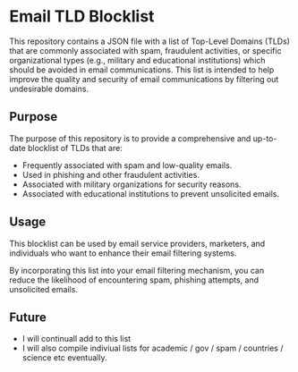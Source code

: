 # Email TLD Blocklist

This repository contains a JSON file with a list of Top-Level Domains (TLDs) that are commonly associated with spam, fraudulent activities, or specific organizational types (e.g., military and educational institutions) which should be avoided in email communications. This list is intended to help improve the quality and security of email communications by filtering out undesirable domains.

## Purpose

The purpose of this repository is to provide a comprehensive and up-to-date blocklist of TLDs that are:

- Frequently associated with spam and low-quality emails.
- Used in phishing and other fraudulent activities.
- Associated with military organizations for security reasons.
- Associated with educational institutions to prevent unsolicited emails.

## Usage

This blocklist can be used by email service providers, marketers, and individuals who want to enhance their email filtering systems. 

By incorporating this list into your email filtering mechanism, you can reduce the likelihood of encountering spam, phishing attempts, and unsolicited emails.

## Future

- I will continuall add to this list 
- I will also compile indiviual lists for academic / gov / spam / countries / science etc eventually. 
